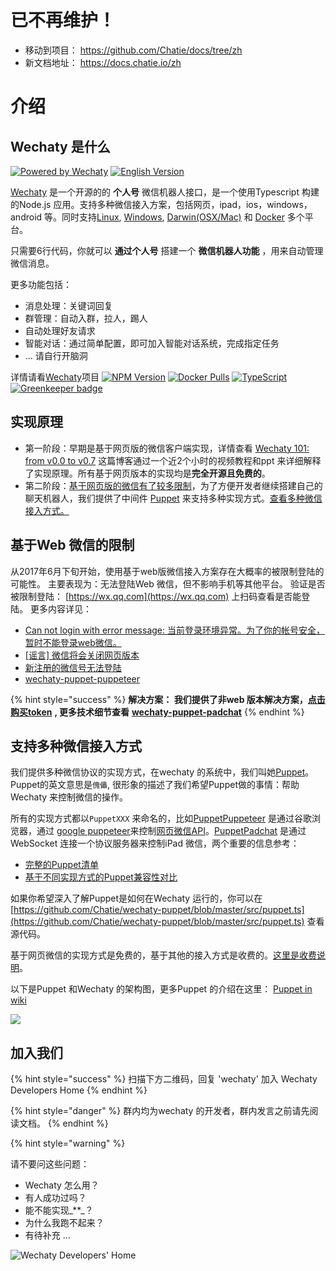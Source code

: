 # 已不再维护！

- 移动到项目： https://github.com/Chatie/docs/tree/zh
- 新文档地址： https://docs.chatie.io/zh

# 介绍

## Wechaty 是什么  <a id="intro"></a>

[![Powered by Wechaty](https://img.shields.io/badge/Powered%20By-Wechaty-blue.svg)](https://github.com/chatie/wechaty) [![English Version](https://img.shields.io/badge/-English%20Version-blue.svg)](https://docs.chatie.io/wechaty/)

[Wechaty](https://github.com/Chatie/wechaty/) 是一个开源的的 **个人号** 微信机器人接口，是一个使用Typescript 构建的Node.js 应用。支持多种微信接入方案，包括网页，ipad，ios，windows， android 等。同时支持[Linux](https://travis-ci.com/chatie/wechaty), [Windows](https://ci.appveyor.com/project/chatie/wechaty), [Darwin\(OSX/Mac\)](https://travis-ci.com/chatie/wechaty) 和 [Docker](https://app.shippable.com/github/Chatie/wechaty) 多个平台。

只需要6行代码，你就可以 **通过个人号** 搭建一个 **微信机器人功能** ，用来自动管理微信消息。

更多功能包括：

* 消息处理：关键词回复
* 群管理：自动入群，拉人，踢人
* 自动处理好友请求
* 智能对话：通过简单配置，即可加入智能对话系统，完成指定任务
* ... 请自行开脑洞

详情请看[Wechaty](https://github.com/chatie/wechaty)项目 [![NPM Version](https://badge.fury.io/js/wechaty.svg)](https://badge.fury.io/js/wechaty) [![Docker Pulls](https://img.shields.io/docker/pulls/zixia/wechaty.svg?maxAge=2592000)](https://hub.docker.com/r/zixia/wechaty/) [![TypeScript](https://img.shields.io/badge/<%2F>-TypeScript-blue.svg)](https://www.typescriptlang.org/) [![Greenkeeper badge](https://badges.greenkeeper.io/Chatie/wechaty.svg)](https://greenkeeper.io/)

## 实现原理  <a id="web-limit"></a>

* 第一阶段：早期是基于网页版的微信客户端实现，详情查看 [Wechaty 101: from v0.0 to v0.7](https://blog.chatie.io/wechaty-101-presentation/) 这篇博客通过一个近2个小时的视频教程和ppt 来详细解释了实现原理。所有基于网页版本的实现均是**完全开源且免费的**。
* 第二阶段：[基于网页版的微信有了较多限制](./#web-limit-1)，为了方便开发者继续搭建自己的聊天机器人，我们提供了中间件 [Puppet](puppet.md) 来支持多种实现方式。[查看多种微信接入方式。](./#multi-protocal)

## 基于Web 微信的限制  <a id="web-limit"></a>

从2017年6月下旬开始，使用基于web版微信接入方案存在大概率的被限制登陆的可能性。 主要表现为：无法登陆Web 微信，但不影响手机等其他平台。 验证是否被限制登陆： [https://wx.qq.com](https://wx.qq.com) 上扫码查看是否能登陆。 更多内容详见：

* [Can not login with error message: 当前登录环境异常。为了你的帐号安全，暂时不能登录web微信。](https://github.com/Chatie/wechaty/issues/603)
* [\[谣言\] 微信将会关闭网页版本](https://github.com/Chatie/wechaty/issues/990)
* [新注册的微信号无法登陆](https://github.com/Chatie/wechaty/issues/872)
* [wechaty-puppet-puppeteer](https://github.com/chatie/wechaty-puppet-puppeteer)

{% hint style="success" %}
**解决方案： 我们提供了非web 版本解决方案，**[**点击购买token**](https://github.com/lijiarui/wechaty-puppet-padchat/wiki/购买token) **, 更多技术细节查看** [**wechaty-puppet-padchat**](https://github.com/lijiarui/wechaty-puppet-padchat)
{% endhint %}

## 支持多种微信接入方式  <a id="multi-protocal"></a>

我们提供多种微信协议的实现方式，在wechaty 的系统中，我们叫她[Puppet](https://github.com/Chatie/wechaty/wiki/Puppet)。Puppet的英文意思是`傀儡`, 很形象的描述了我们希望Puppet做的事情：帮助 Wechaty 来控制微信的操作。

所有的实现方式都以`PuppetXXX` 来命名的，比如[PuppetPuppeteer](https://github.com/Chatie/wechaty-puppet-puppeteer) 是通过谷歌浏览器，通过 [google puppeteer](https://github.com/GoogleChrome/puppeteer)来控制[网页微信API](https://wx.qq.com)。[PuppetPadchat](https://github.com/lijiarui/wechaty-puppet-padchat) 是通过WebSocket 连接一个协议服务器来控制iPad 微信，两个重要的信息参考：

* [完整的Puppet清单](puppet.md#puppet-list)
* [基于不同实现方式的Puppet兼容性对比](puppet.md#puppet-compatibility)

如果你希望深入了解Puppet是如何在Wechaty 运行的，你可以在[https://github.com/Chatie/wechaty-puppet/blob/master/src/puppet.ts](https://github.com/Chatie/wechaty-puppet/blob/master/src/puppet.ts) 查看源代码。

基于网页微信的实现方式是免费的，基于其他的接入方式是收费的。[这里是收费说明](https://github.com/lijiarui/wechaty-puppet-padchat/wiki/购买token)。

以下是Puppet 和Wechaty 的架构图，更多Puppet 的介绍在这里： [Puppet in wiki](https://github.com/Chatie/wechaty-puppet/wiki)

![](https://github.com/Chatie/wechaty/wiki/image/abstract-info.png)

## 加入我们  <a id="join-us"></a>

{% hint style="success" %}
扫描下方二维码，回复 'wechaty' 加入 Wechaty Developers Home
{% endhint %}

{% hint style="danger" %}
群内均为wechaty 的开发者，群内发言之前请先阅读文档。
{% endhint %}

{% hint style="warning" %}

请不要问这些问题：

* Wechaty 怎么用？
* 有人成功过吗？
* 能不能实现_\*\*_？
* 为什么我跑不起来？
* 有待补充 …

![Wechaty Developers&apos; Home](https://chatie.io/wechaty-getting-started/bot-qr-code.png)

